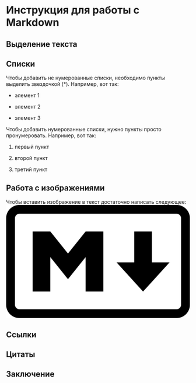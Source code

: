 # Инструкция для работы с Markdown

## Выделение текста

## Списки

Чтобы добавить не нумерованные списки, необходимо пункты выделить звездочкой (*). Например, вот так:

* элемент 1

* элемент 2

* элемент 3

Чтобы добавить нумерованные списки, нужно пункты просто пронумеровать. Например, вот так:

1. первый пункт

2. второй пункт 

3. третий пункт

## Работа с изображениями

Чтобы вставить изображение в текст достаточно написать следующее:![Здесь должна быть картинка!](https://github.com/TanjanaRZ/MarkdownInstruction/blob/main/Markdown-mark.svg.png)

## Ссылки

## Цитаты

## Заключение
